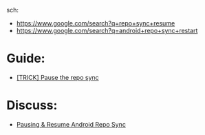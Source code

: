 sch:
- https://www.google.com/search?q=repo+sync+resume
- https://www.google.com/search?q=android+repo+sync+restart

# Guide:
- [[TRICK] Pause the repo sync](https://xdaforums.com/t/trick-pause-the-repo-sync.2666561/)

# Discuss:
- [Pausing & Resume Android Repo Sync](https://stackoverflow.com/questions/12555835/pausing-resume-android-repo-sync)
